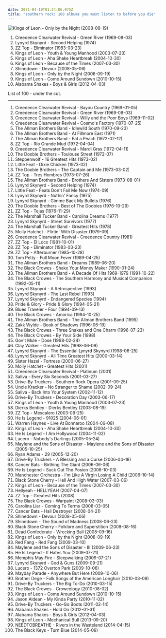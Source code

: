 ```yaml
---
date: 2021-04-10T01:24:06.975Z
title: "southern rock: 100 albums you must listen to before you die"
---
```

![Kings of Leon - Only by the Night (2008-09-19)](http://coverartarchive.org/release/76461aea-eed9-3391-88e4-3c78ea2a94e3/6247643874-500.jpg "Kings of Leon - Only by the Night (2008-09-19)")
<ol class="albums">
<li data-cover="http://coverartarchive.org/release/6b089cd4-24de-430b-bcdb-5f3485c7a9e7/8749872309-500.jpg" data-tags="southern rock, classic rock, 60s" role="button">Creedence Clearwater Revival - Green River (1969-08-03)</li>
<li data-cover="http://coverartarchive.org/release/be1fba3d-6f56-4441-bd88-d41f5140231f/20152394682-500.jpg" data-tags="southern rock" role="button">Lynyrd Skynyrd - Second Helping (1974)</li>
<li data-cover="http://coverartarchive.org/release/20f8ccf4-09cf-4607-a955-720ccbb2789e/14697523448-500.jpg" data-tags="blues rock, southern rock" role="button">ZZ Top - Eliminator (1983-03-23)</li>
<li data-cover="http://coverartarchive.org/release/d5461436-2551-3baf-a11b-bd66b91b44c5/1671204614-500.jpg" data-tags="rock, alternative rock, indie rock" role="button">Kings of Leon - Youth & Young Manhood (2003-07-23)</li>
<li data-cover="http://coverartarchive.org/release/d7f77520-2ae8-3ca6-98ac-e11444682b66/8044485998-500.jpg" data-tags="rock, indie rock" role="button">Kings of Leon - Aha Shake Heartbreak (2004-10-30)</li>
<li data-cover="http://coverartarchive.org/release/d48a2606-2876-449e-8d7f-a6b52b42c54c/17035663031-500.jpg" data-tags="rock" role="button">Kings of Leon - Because of the Times (2007-03-30)</li>
<li data-cover="http://coverartarchive.org/release/678909a4-a946-492c-8df1-8d92cad22da1/10713247283-500.jpg" data-tags="alternative rock, hard rock, southern rock" role="button">Shinedown - Devour (2008-05-06)</li>
<li data-cover="http://coverartarchive.org/release/76461aea-eed9-3391-88e4-3c78ea2a94e3/6247643874-500.jpg" data-tags="rock, alternative rock" role="button">Kings of Leon - Only by the Night (2008-09-19)</li>
<li data-cover="http://coverartarchive.org/release/a4389960-cbab-3472-814f-013dc9c336d7/8316245778-500.jpg" data-tags="indie rock, rock" role="button">Kings of Leon - Come Around Sundown (2010-10-15)</li>
<li data-cover="https://img.discogs.com/Sx2GoX-oNB9S0Hba5pduTHWZE7A=/fit-in/600x546/filters:strip_icc():format(jpeg):mode_rgb():quality(90)/discogs-images/R-3521164-1378815509-2198.jpeg.jpg" data-tags="blues, rock, soul, 10s" role="button">Alabama Shakes - Boys & Girls (2012-04-03)</li>
</ol>
List of 100 - under the cut.
<!-- more -->

_________________

<ol class="albums">
<li data-cover="http://coverartarchive.org/release/18492d6e-b040-30c3-9d7c-e082ec2963fe/23559347519-500.jpg" data-tags="rock, classic rock, southern rock, 60s" role="button">
Creedence Clearwater Revival - Bayou Country (1969-01-05)
</li>
<li data-cover="http://coverartarchive.org/release/6b089cd4-24de-430b-bcdb-5f3485c7a9e7/8749872309-500.jpg" data-tags="southern rock, classic rock, 60s" role="button">
Creedence Clearwater Revival - Green River (1969-08-03)
</li>
<li data-cover="http://coverartarchive.org/release/6d7a7eae-5b6d-482e-a81f-484681aee4ba/11456627147-500.jpg" data-tags="classic rock, southern rock" role="button">
Creedence Clearwater Revival - Willy and the Poor Boys (1969-11-02)
</li>
<li data-cover="http://coverartarchive.org/release/aacae183-fd7c-4340-996f-95aa722e74b1/8749942734-500.jpg" data-tags="classic rock" role="button">
Creedence Clearwater Revival - Cosmo's Factory (1970-07-25)
</li>
<li data-cover="https://img.discogs.com/zFc987ZIPaa-FB2Jmwkfe7ZFbuM=/fit-in/600x593/filters:strip_icc():format(jpeg):mode_rgb():quality(90)/discogs-images/R-14549265-1576852135-1487.jpeg.jpg" data-tags="southern rock" role="button">
The Allman Brothers Band - Idlewild South (1970-09-23)
</li>
<li data-cover="https://img.discogs.com/0zDuTKnrcTP4DZ41g2wyT66hL8s=/fit-in/600x594/filters:strip_icc():format(jpeg):mode_rgb():quality(90)/discogs-images/R-8993834-1552836282-5556.jpeg.jpg" data-tags="classic rock, southern rock, blues, live, rock, 70s" role="button">
The Allman Brothers Band - At Fillmore East (1971)
</li>
<li data-cover="http://coverartarchive.org/release/bf8885b2-39f8-344e-b860-4be1623de283/4529929218-500.jpg" data-tags="southern rock, classic rock" role="button">
The Allman Brothers Band - Eat a Peach (1972-02-12)
</li>
<li data-cover="https://img.discogs.com/3vyzBfAWuptH8XqOUrQaJxfwUDc=/fit-in/522x527/filters:strip_icc():format(jpeg):mode_rgb():quality(90)/discogs-images/R-8972626-1516444059-5321.jpeg.jpg" data-tags="blues rock, hard rock, southern rock" role="button">
ZZ Top - Rio Grande Mud (1972-04-04)
</li>
<li data-cover="http://coverartarchive.org/release/a80f75da-7260-4e4b-bd03-cbebb460a7f1/16048573325-500.jpg" data-tags="roots rock, swamp rock, classic rock, southern rock" role="button">
Creedence Clearwater Revival - Mardi Gras (1972-04-11)
</li>
<li data-cover="http://coverartarchive.org/release/e5f7edd9-3856-4b7e-bfb6-9bbe329b9a7e/8776440802-500.jpg" data-tags="70s, classic rock, rock" role="button">
The Doobie Brothers - Toulouse Street (1972-07)
</li>
<li data-cover="http://coverartarchive.org/release/1aca4a06-8f21-4aaa-a049-d1758a111589/5814230484-500.jpg" data-tags="classic rock" role="button">
Steppenwolf - 16 Greatest Hits (1973-02)
</li>
<li data-cover="https://img.discogs.com/xt2ingN9mjMcHGTT1yvPNDPEAZU=/fit-in/600x580/filters:strip_icc():format(jpeg):mode_rgb():quality(90)/discogs-images/R-731129-1166037349.jpeg.jpg" data-tags="r&b" role="button">
Little Feat - Dixie Chicken (1973-02)
</li>
<li data-cover="http://coverartarchive.org/release/3dc6075a-ee1b-4d3d-bc4b-f2a8ab66c806/4316994389-500.jpg" data-tags="classic rock, 70s, soft rock, southern rock" role="button">
The Doobie Brothers - The Captain and Me (1973-03-02)
</li>
<li data-cover="http://coverartarchive.org/release/b15e1712-a98c-482b-ac86-6ef8c73d6f5d/28933604566-500.jpg" data-tags="blues rock" role="button">
ZZ Top - Tres Hombres (1973-07-26)
</li>
<li data-cover="https://via.placeholder.com/450" data-tags="southern rock" role="button">
The Allman Brothers Band - Brothers And Sisters (1973-08-01)
</li>
<li data-cover="http://coverartarchive.org/release/be1fba3d-6f56-4441-bd88-d41f5140231f/20152394682-500.jpg" data-tags="southern rock" role="button">
Lynyrd Skynyrd - Second Helping (1974)
</li>
<li data-cover="https://img.discogs.com/OZfYFU31jhDkMCHRwoRumrQZ7Yg=/fit-in/280x280/filters:strip_icc():format(jpeg):mode_rgb():quality(90)/discogs-images/R-1701642-1301495726.jpeg.jpg" data-tags="70s, southern rock" role="button">
Little Feat - Feats Don't Fail Me Now (1974-09)
</li>
<li data-cover="https://via.placeholder.com/450" data-tags="southern rock" role="button">
Lynyrd Skynyrd - Nuthin' Fancy (1975)
</li>
<li data-cover="http://coverartarchive.org/release/711977a3-4ffc-3657-a5ce-27255b4b4650/22703726597-500.jpg" data-tags="southern rock, rock" role="button">
Lynyrd Skynyrd - Gimme Back My Bullets (1976)
</li>
<li data-cover="http://coverartarchive.org/release/04be379d-fbc6-3dcd-aae1-1434708b5250/5159684891-500.jpg" data-tags="classic rock, 70s" role="button">
The Doobie Brothers - Best of The Doobies (1976-10-29)
</li>
<li data-cover="http://coverartarchive.org/release/325f0947-40a4-30bd-aefd-12a53d39f2bd/9727920012-500.jpg" data-tags="blues rock, southern rock" role="button">
ZZ Top - Tejas (1976-11-29)
</li>
<li data-cover="https://img.discogs.com/Lz0kq17EnvPDzdlN-UJtuB3lxqs=/fit-in/255x255/filters:strip_icc():format(jpeg):mode_rgb():quality(90)/discogs-images/R-3055148-1343214860-9733.jpeg.jpg" data-tags="southern rock" role="button">
The Marshall Tucker Band - Carolina Dreams (1977)
</li>
<li data-cover="https://img.discogs.com/8iEnfWUplElZRLgxOaHmy0Ug-yI=/fit-in/600x593/filters:strip_icc():format(jpeg):mode_rgb():quality(90)/discogs-images/R-4938216-1379992995-8567.jpeg.jpg" data-tags="southern rock" role="button">
Lynyrd Skynyrd - Street Survivors (1977)
</li>
<li data-cover="https://img.discogs.com/0-obukF6QmJhASkzHb1UYk-qMCg=/fit-in/300x300/filters:strip_icc():format(jpeg):mode_rgb():quality(90)/discogs-images/R-3333219-1326175690.jpeg.jpg" data-tags="southern rock, classic rock" role="button">
The Marshall Tucker Band - Greatest Hits (1978)
</li>
<li data-cover="http://coverartarchive.org/release/bb88cd76-748f-4837-a1b6-394275255118/22739545491-500.jpg" data-tags="southern rock" role="button">
Molly Hatchet - Flirtin' With Disaster (1979-09)
</li>
<li data-cover="https://img.discogs.com/ALWL6pUKpDjvVBD_87s_Ul9i73s=/fit-in/500x494/filters:strip_icc():format(jpeg):mode_rgb():quality(90)/discogs-images/R-3802835-1345029926-3937.jpeg.jpg" data-tags="classic, compilation, southern rock, c c r" role="button">
Creedence Clearwater Revival - Creedence Country (1981)
</li>
<li data-cover="http://coverartarchive.org/release/8c72373b-967d-4417-8e4d-904f2bf6affc/15383114500-500.jpg" data-tags="southern rock, blues rock, hard rock" role="button">
ZZ Top - El Loco (1981-10-01)
</li>
<li data-cover="http://coverartarchive.org/release/20f8ccf4-09cf-4607-a955-720ccbb2789e/14697523448-500.jpg" data-tags="blues rock, southern rock" role="button">
ZZ Top - Eliminator (1983-03-23)
</li>
<li data-cover="http://coverartarchive.org/release/98a283ff-5b66-4d1a-8add-53d11d278ac5/11547120929-500.jpg" data-tags="blues rock" role="button">
ZZ Top - Afterburner (1985-10-28)
</li>
<li data-cover="http://coverartarchive.org/release/e5e1ebbf-3a70-4767-8f69-b85dc9095dec/6919975994-500.jpg" data-tags="rock, classic rock, 80s" role="button">
Tom Petty - Full Moon Fever (1989-04-25)
</li>
<li data-cover="http://coverartarchive.org/release/bfcd67cd-d4f6-4478-94b3-02ed2a102275/13964368231-500.jpg" data-tags="blues rock, southern rock, blues" role="button">
The Allman Brothers Band - Dreams (1989-06-20)
</li>
<li data-cover="https://via.placeholder.com/450" data-tags="rock" role="button">
The Black Crowes - Shake Your Money Maker (1990-01-24)
</li>
<li data-cover="http://coverartarchive.org/release/6e646673-39ba-41dc-abc4-7a1f74387d66/6639039977-500.jpg" data-tags="classic rock, southern rock" role="button">
The Allman Brothers Band - A Decade Of Hits 1969-1979 (1991-10-22)
</li>
<li data-cover="http://coverartarchive.org/release/bf287e16-4467-4b6c-8e5c-a0250d3d0b2b/6314862970-500.jpg" data-tags="southern rock, rock" role="button">
The Black Crowes - The Southern Harmony and Musical Companion (1992-05-11)
</li>
<li data-cover="https://img.discogs.com/Y5M7Znix8pyjDo0_6jT7xPs5aug=/fit-in/600x589/filters:strip_icc():format(jpeg):mode_rgb():quality(90)/discogs-images/R-14050651-1567108490-5787.jpeg.jpg" data-tags="southern rock, lynyrd skynyrd-a retrospective" role="button">
Lynyrd Skynyrd - A Retrospective (1993)
</li>
<li data-cover="https://img.discogs.com/xtKEBW6zi6Fj5YjYmDZU3mcGlLY=/fit-in/500x500/filters:strip_icc():format(jpeg):mode_rgb():quality(90)/discogs-images/R-3274536-1533325888-1294.jpeg.jpg" data-tags="southern rock" role="button">
Lynyrd Skynyrd - The Last Rebel (1993)
</li>
<li data-cover="http://coverartarchive.org/release/f6157cd1-1006-4254-af4f-94e180c5575f/5545133291-500.jpg" data-tags="southern rock, classic rock" role="button">
Lynyrd Skynyrd - Endangered Species (1994)
</li>
<li data-cover="http://coverartarchive.org/release/06864755-6e45-4af0-b2fe-3d5d11348ee7/13476346181-500.jpg" data-tags="southern rock" role="button">
Pride & Glory - Pride & Glory (1994-05-21)
</li>
<li data-cover="http://coverartarchive.org/release/365f2bc6-b56c-460c-9ce9-cde7bb27e46d/10858606127-500.jpg" data-tags="rock, blues, classic rock" role="button">
Blues Traveler - Four (1994-09-13)
</li>
<li data-cover="http://coverartarchive.org/release/50f61c66-2082-4b53-8ba7-30d85e41f15f/9708189258-500.jpg" data-tags="southern rock, rock" role="button">
The Black Crowes - Amorica (1994-10-25)
</li>
<li data-cover="https://via.placeholder.com/450" data-tags="southern rock" role="button">
The Allman Brothers Band - The Allman Brothers Band (1995)
</li>
<li data-cover="http://coverartarchive.org/release/7533b1fc-d328-4ee5-8b50-bbf4c3edb6ed/9020709713-500.jpg" data-tags="southern rock, rock" role="button">
Zakk Wylde - Book of Shadows (1996-06-19)
</li>
<li data-cover="https://img.discogs.com/Wydo1FRFU0CTAFErpovhBo-KHOk=/fit-in/400x400/filters:strip_icc():format(jpeg):mode_rgb():quality(90)/discogs-images/R-1949363-1254437868.jpeg.jpg" data-tags="southern rock, rock" role="button">
The Black Crowes - Three Snakes and One Charm (1996-07-23)
</li>
<li data-cover="http://coverartarchive.org/release/ae6c7d58-8258-486b-8637-15bff91302b2/24578672105-500.jpg" data-tags="southern rock" role="button">
The Black Crowes - By Your Side (1998)
</li>
<li data-cover="http://coverartarchive.org/release/5a2c4afd-d30a-428c-968d-de082494d9a8/28967153015-500.jpg" data-tags="blues rock" role="button">
Gov't Mule - Dose (1998-02-24)
</li>
<li data-cover="http://coverartarchive.org/release/4349c38b-1430-4a91-a001-051afb3669c1/18103461953-500.jpg" data-tags="country" role="button">
Clay Walker - Greatest Hits (1998-06-09)
</li>
<li data-cover="http://coverartarchive.org/release/5d998987-ab6d-4ffc-a5db-255436bb415a/3333569644-500.jpg" data-tags="classic rock, southern rock, 70s" role="button">
Lynyrd Skynyrd - The Essential Lynyrd Skynyrd (1998-08-25)
</li>
<li data-cover="http://coverartarchive.org/release/13ab517d-ed66-497a-a96d-634edd1c36ef/15191888314-500.jpg" data-tags="southern rock, classic rock" role="button">
Lynyrd Skynyrd - All Time Greatest Hits (2000-03-14)
</li>
<li data-cover="https://via.placeholder.com/450" data-tags="records i should listen more often" role="button">
Sister Hazel - Fortress (2000-06-27)
</li>
<li data-cover="https://img.discogs.com/meG3578OM9QzIehO1I_fkwN3o2s=/fit-in/500x499/filters:strip_icc():format(jpeg):mode_rgb():quality(90)/discogs-images/R-2692554-1296789561.jpeg.jpg" data-tags="rock, hard rock, southern-rock" role="button">
Molly Hatchet - Greatest Hits (2001)
</li>
<li data-cover="http://coverartarchive.org/release/9b0f8fc8-65d8-4321-9699-57ce36e192d0/20821738172-500.jpg" data-tags="classic rock" role="button">
Creedence Clearwater Revival - Platinum (2001)
</li>
<li data-cover="http://coverartarchive.org/release/f38a8e29-3c4f-438b-809d-afd2ac0b603b/16490273372-500.jpg" data-tags="nu metal, hard rock" role="button">
Saliva - Every Six Seconds (2001-03-27)
</li>
<li data-cover="http://coverartarchive.org/release/47c158ca-0aa3-4ca9-b7ef-7f7ac37cece1/16251264282-500.jpg" data-tags="southern rock" role="button">
Drive-By Truckers - Southern Rock Opera (2001-09-25)
</li>
<li data-cover="http://coverartarchive.org/release/649f134d-d733-4908-9004-d3d8edd506b0/24447477256-500.jpg" data-tags="alternative rock, edgy, queer, queercore, southern rock, beer, kid rock, male vocals, based, scat, brutal death metal, creepy, racism, moisture, bananas, trump, treble, cracked, farts, creed, racist, nickelback, girls girls girls, my nigga, poopy, hebo, hillary clinton, jihad, fart, donald trump, fecal, flatulence, coprogrind, sjw, genderqueer, grady, maga, farting, youngstar, kkk country, racist country, little star, politically correct, moist, i would like to spend an afternoon rubbing her breasts with warm mineral oil, scat goregrind, pissgore, rei do pop, agender, n word, queer metal, shady grady, seahawks, scatgrind, beste country musik wo gibt, fart rock, music to fart to, post-post-grunge, 2edgy4me, mitch mcconnell, brayden, jayden, fecalgrind, non-binary, planet kolob, where gods began, grumpy still skin, soft and moist, without artistic merit, dake-bonoism, masturbation fodder, squeeze the boobies, listen to u2, beneficial, conforms to dake-bonoistic doctrine, they always conform to dake-bonoistic doctrine, imaginary girlfriend, it starts with one thing i dont know why it doesnt even matter how hard you try keep that in mind i designed this rhyme, make america great again, fart pop, plopper, deekles, hollow monkey, poopy-man, you can listen on a thursday, adsfghjklmn, fuck me daddy, similar to johnny rebel, pwr bttm, too much swearing, kayden, dustin lynch " role="button">
Uncle Kracker - No Stranger to Shame (2002-09-24)
</li>
<li data-cover="http://coverartarchive.org/release/6981ebee-21a4-3a08-8bcd-0cf650dfba12/28535485305-500.jpg" data-tags="rock, nu metal, hard rock" role="button">
Saliva - Back Into Your System (2002-11-12)
</li>
<li data-cover="http://coverartarchive.org/release/15f53c91-d9c0-40b0-920f-cc62cdfb63eb/15448153144-500.jpg" data-tags="southern rock, alt-country" role="button">
Drive-By Truckers - Decoration Day (2003-06-17)
</li>
<li data-cover="http://coverartarchive.org/release/d5461436-2551-3baf-a11b-bd66b91b44c5/1671204614-500.jpg" data-tags="rock, alternative rock, indie rock" role="button">
Kings of Leon - Youth & Young Manhood (2003-07-23)
</li>
<li data-cover="http://coverartarchive.org/release/ae27b65a-ffc5-4c52-af0f-82bb221bdd54/4259120205-500.jpg" data-tags="country, dierks bentley" role="button">
Dierks Bentley - Dierks Bentley (2003-08-19)
</li>
<li data-cover="http://coverartarchive.org/release/052fda3e-659b-464e-a81b-06187b3ab864/12018028576-500.jpg" data-tags="blues rock, southern rock, hard rock" role="button">
ZZ Top - Mescalero (2003-09-25)
</li>
<li data-cover="https://img.discogs.com/oLkou_Bh1vJANeuEN_JwsTGeSw0=/fit-in/600x597/filters:strip_icc():format(jpeg):mode_rgb():quality(90)/discogs-images/R-542861-1424798177-4446.jpeg.jpg" data-tags="rock, experimental, pop punk, tribunal, southern rock, post-hardcore, melodic hardcore, emocore, cooool" role="button">
He Is Legend - 91025 (2004-06-01)
</li>
<li data-cover="https://via.placeholder.com/450" data-tags="southern rock, rock" role="button">
Warren Haynes - Live At Bonnaroo (2004-06-08)
</li>
<li data-cover="http://coverartarchive.org/release/d7f77520-2ae8-3ca6-98ac-e11444682b66/8044485998-500.jpg" data-tags="rock, indie rock" role="button">
Kings of Leon - Aha Shake Heartbreak (2004-10-30)
</li>
<li data-cover="http://coverartarchive.org/release/47df5bc8-1201-4f6e-9f44-ecda7de84242/15273858972-500.jpg" data-tags="hardcore" role="button">
He Is Legend - I Am Hollywood (2004-11-02)
</li>
<li data-cover="https://img.discogs.com/cF-rcH_dZJjoANDvO30Aoad0KrM=/fit-in/600x600/filters:strip_icc():format(jpeg):mode_rgb():quality(90)/discogs-images/R-5977748-1561111193-8154.jpeg.jpg" data-tags="rock, alt-country, alt country, southern rock, memphis, emt album 2005, good album, my top albums, memphis punk, allmusicl" role="button">
Lucero - Nobody's Darlings (2005-05-24)
</li>
<li data-cover="https://via.placeholder.com/450" data-tags="southern rock" role="button">
Maylene and the Sons of Disaster - Maylene and the Sons of Disaster (2005-10-25)
</li>
<li data-cover="http://coverartarchive.org/release/b22613bf-8082-4d1a-9946-f4a5e9a4a76f/3786305895-500.jpg" data-tags="rock, alternative, singer-songwriter, americana, 00s" role="button">
Ryan Adams - 29 (2005-12-20)
</li>
<li data-cover="http://coverartarchive.org/release/a0119529-3800-4bb1-8716-cbbecbf3e360/16114653552-500.jpg" data-tags="southern rock" role="button">
Drive-By Truckers - A Blessing and a Curse (2006-04-18)
</li>
<li data-cover="https://img.discogs.com/w69l5wq1YLfVfnTdqvMwvXKGNrg=/fit-in/500x500/filters:strip_icc():format(jpeg):mode_rgb():quality(90)/discogs-images/R-3769585-1343673053-8229.jpeg.jpg" data-tags="hardcore" role="button">
Cancer Bats - Birthing The Giant (2006-06-06)
</li>
<li data-cover="http://coverartarchive.org/release/ddf19fba-0dd8-4b99-8216-4a6be9dfd867/16262070382-500.jpg" data-tags="southern rock" role="button">
He Is Legend - Suck Out The Posion (2006-10-03)
</li>
<li data-cover="http://coverartarchive.org/release/53fcfff0-d654-4807-bbf6-1b6411d4e0d6/7900674334-500.jpg" data-tags="indie" role="button">
Manchester Orchestra - I'm Like A Virgin Losing A Child (2006-10-14)
</li>
<li data-cover="http://coverartarchive.org/release/ceeb1158-9507-4ee3-8af8-057ac3a803a2/8360071975-500.jpg" data-tags="hard rock, southern rock" role="button">
Black Stone Cherry - Hell And High Water (2007-03-06)
</li>
<li data-cover="http://coverartarchive.org/release/d48a2606-2876-449e-8d7f-a6b52b42c54c/17035663031-500.jpg" data-tags="rock" role="button">
Kings of Leon - Because of the Times (2007-03-30)
</li>
<li data-cover="http://coverartarchive.org/release/dda0115c-affb-42fc-a24e-98d4661accf5/1038954356-500.jpg" data-tags="metal, heavy metal, groove metal" role="button">
Hellyeah - HELLYEAH (2007-04-07)
</li>
<li data-cover="http://coverartarchive.org/release/7009e041-7b5b-4cd5-99d0-2d04830133a3/2271277285-500.jpg" data-tags="classic rock, blues rock, rock" role="button">
ZZ Top - Greatest Hits (2008)
</li>
<li data-cover="https://img.discogs.com/aBgTvhJqTlRTa5gTHPN4Y0HMO2A=/fit-in/600x604/filters:strip_icc():format(jpeg):mode_rgb():quality(90)/discogs-images/R-2123036-1305727176.jpeg.jpg" data-tags="rock, southern rock, blues rock" role="button">
The Black Crowes - Warpaint (2008-03-03)
</li>
<li data-cover="http://coverartarchive.org/release/deaac2cb-1514-4db1-982d-4fab7fc80039/9495466369-500.jpg" data-tags="rock, alternative rock, indie rock" role="button">
Carolina Liar - Coming To Terms (2008-03-05)
</li>
<li data-cover="http://coverartarchive.org/release/ea7d06da-8245-4edc-8e61-9b84f97ab1d1/4860339604-500.jpg" data-tags="hardcore, hardcore punk, sludge metal" role="button">
Cancer Bats - Hail Destroyer (2008-04-21)
</li>
<li data-cover="http://coverartarchive.org/release/678909a4-a946-492c-8df1-8d92cad22da1/10713247283-500.jpg" data-tags="alternative rock, hard rock, southern rock" role="button">
Shinedown - Devour (2008-05-06)
</li>
<li data-cover="http://coverartarchive.org/release/81d478b6-0f2f-3794-ae21-76560f78b7fd/1546637042-500.jpg" data-tags="hard rock, alternative rock" role="button">
Shinedown - The Sound of Madness (2008-06-23)
</li>
<li data-cover="https://img.discogs.com/HSjefWzEwlBho4QkVhnS9NNtGPE=/fit-in/589x578/filters:strip_icc():format(jpeg):mode_rgb():quality(90)/discogs-images/R-1513017-1225220488.jpeg.jpg" data-tags="hard rock" role="button">
Black Stone Cherry - Folklore and Superstition (2008-08-16)
</li>
<li data-cover="https://via.placeholder.com/450" data-tags="southern rock" role="button">
Dead Confederate - Wrecking Ball (2008-09-16)
</li>
<li data-cover="http://coverartarchive.org/release/76461aea-eed9-3391-88e4-3c78ea2a94e3/6247643874-500.jpg" data-tags="rock, alternative rock" role="button">
Kings of Leon - Only by the Night (2008-09-19)
</li>
<li data-cover="http://coverartarchive.org/release/d5ae09cb-61a5-4d8b-a13f-c4759d5fb511/4758890682-500.jpg" data-tags="southern rock, stoner" role="button">
Red Fang - Red Fang (2009-03-10)
</li>
<li data-cover="https://img.discogs.com/ktBOCx_zlv-PrQvBGaoLMPfJl9w=/fit-in/600x600/filters:strip_icc():format(jpeg):mode_rgb():quality(90)/discogs-images/R-1828335-1246131553.jpeg.jpg" data-tags="southern rock, 2000s, 2009 albums" role="button">
Maylene and the Sons of Disaster - III (2009-06-23)
</li>
<li data-cover="http://coverartarchive.org/release/31a49f1c-a283-4caa-84ed-ee6964b00306/27059154815-500.jpg" data-tags="alternative rock, hardcore, pop punk, southern rock, melodic hardcore, tragic hero" role="button">
He Is Legend - It Hates You (2009-07-21)
</li>
<li data-cover="http://coverartarchive.org/release/c21a8a63-2a58-427e-b9eb-7e1e2f8a475d/7714727211-500.jpg" data-tags="post-hardcore" role="button">
Memphis May Fire - Sleepwalking (2009-07-21)
</li>
<li data-cover="http://coverartarchive.org/release/da29d084-1a4e-4131-b583-41160ebef119/27714452702-500.jpg" data-tags="rock, southern rock, classic rock" role="button">
Lynyrd Skynyrd - God & Guns (2009-09-21)
</li>
<li data-cover="http://coverartarchive.org/release/98a951cc-22e1-47cd-913b-9245c2092c5d/15403955407-500.jpg" data-tags="americana, alt-country, punk rock, southern rock, alternative country, allmusicl" role="button">
Lucero - 1372 Overton Park (2009-10-06)
</li>
<li data-cover="http://coverartarchive.org/release/43ae8b7c-4ab6-4d47-9da8-a6ceb41f52a4/6774655436-500.jpg" data-tags="pop punk" role="button">
Mayday Parade - Anywhere But Here (2009-10-06)
</li>
<li data-cover="http://coverartarchive.org/release/02c4e4be-f3ac-49a8-8157-f0b1106b80a4/7913085249-500.jpg" data-tags="southern rock" role="button">
Brother Dege - Folk Songs of the American Longhair (2010-03-09)
</li>
<li data-cover="https://img.discogs.com/k7sFiw09d53EFOJaVj5xO-CkFgo=/fit-in/600x598/filters:strip_icc():format(jpeg):mode_rgb():quality(90)/discogs-images/R-2359640-1429811007-1404.jpeg.jpg" data-tags="rock, americana, alt-country, southern rock" role="button">
Drive-By Truckers - The Big To-Do (2010-03-15)
</li>
<li data-cover="http://coverartarchive.org/release/4a71c547-1757-4695-8d15-be0a59ab096c/27339835378-500.jpg" data-tags="classic rock, acoustic, blues rock, southern rock" role="button">
The Black Crowes - Croweology (2010-08-02)
</li>
<li data-cover="http://coverartarchive.org/release/a4389960-cbab-3472-814f-013dc9c336d7/8316245778-500.jpg" data-tags="indie rock, rock" role="button">
Kings of Leon - Come Around Sundown (2010-10-15)
</li>
<li data-cover="http://coverartarchive.org/release/91b48d70-bce1-4806-880c-a2b1488ac877/2663859177-500.jpg" data-tags="country, country rock" role="button">
Jason Aldean - My Kinda Party (2010-11-02)
</li>
<li data-cover="http://coverartarchive.org/release/cb304cf8-4ae2-4f0f-9114-58e2f63711ad/16252328129-500.jpg" data-tags="americana, southern rock" role="button">
Drive-By Truckers - Go-Go Boots (2011-02-14)
</li>
<li data-cover="http://coverartarchive.org/release/0163a071-8511-43c7-8a61-f0fb1b2e054a/4965596354-500.jpg" data-tags="rock" role="button">
Alabama Shakes - Hold On (2012-01-31)
</li>
<li data-cover="https://img.discogs.com/Sx2GoX-oNB9S0Hba5pduTHWZE7A=/fit-in/600x546/filters:strip_icc():format(jpeg):mode_rgb():quality(90)/discogs-images/R-3521164-1378815509-2198.jpeg.jpg" data-tags="blues, rock, soul, 10s" role="button">
Alabama Shakes - Boys & Girls (2012-04-03)
</li>
<li data-cover="http://coverartarchive.org/release/edb1ad5b-af30-49ba-aa0b-a4628a606087/5493473864-500.jpg" data-tags="rock, southern rock" role="button">
Kings of Leon - Mechanical Bull (2013-09-20)
</li>
<li data-cover="http://coverartarchive.org/release/6e4c8d51-a9c8-4356-803b-a33bfdbb1f18/6921187973-500.jpg" data-tags="alternative rock, indie rock, adult alternative, christian rock, folk rock, southern rock, christian & gospel" role="button">
NEEDTOBREATHE - Rivers in the Wasteland (2014-04-15)
</li>
<li data-cover="http://coverartarchive.org/release/5bde1d21-eff2-4a6a-8e50-de9fd2051520/9200442958-500.jpg" data-tags="blues rock, rock, indie rock" role="button">
The Black Keys - Turn Blue (2014-05-09)
</li>
</ol>